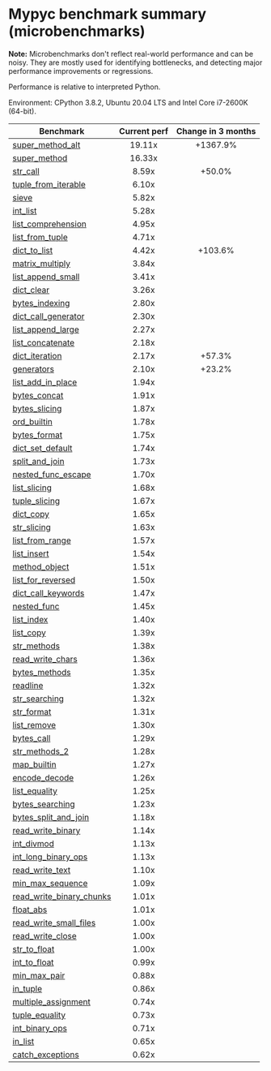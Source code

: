 # Mypyc benchmark summary (microbenchmarks)

**Note:** Microbenchmarks don't reflect real-world performance and can be noisy.
           They are mostly used for identifying bottlenecks, and detecting major performance
           improvements or regressions.

Performance is relative to interpreted Python.

Environment: CPython 3.8.2, Ubuntu 20.04 LTS and Intel Core i7-2600K (64-bit).

| Benchmark | Current perf | Change in 3 months |
| --- | :---: | :---: |
| [super_method_alt](benchmarks/super_method_alt.md) | 19.11x | +1367.9% |
| [super_method](benchmarks/super_method.md) | 16.33x |  |
| [str_call](benchmarks/str_call.md) | 8.59x | +50.0% |
| [tuple_from_iterable](benchmarks/tuple_from_iterable.md) | 6.10x |  |
| [sieve](benchmarks/sieve.md) | 5.82x |  |
| [int_list](benchmarks/int_list.md) | 5.28x |  |
| [list_comprehension](benchmarks/list_comprehension.md) | 4.95x |  |
| [list_from_tuple](benchmarks/list_from_tuple.md) | 4.71x |  |
| [dict_to_list](benchmarks/dict_to_list.md) | 4.42x | +103.6% |
| [matrix_multiply](benchmarks/matrix_multiply.md) | 3.84x |  |
| [list_append_small](benchmarks/list_append_small.md) | 3.41x |  |
| [dict_clear](benchmarks/dict_clear.md) | 3.26x |  |
| [bytes_indexing](benchmarks/bytes_indexing.md) | 2.80x |  |
| [dict_call_generator](benchmarks/dict_call_generator.md) | 2.30x |  |
| [list_append_large](benchmarks/list_append_large.md) | 2.27x |  |
| [list_concatenate](benchmarks/list_concatenate.md) | 2.18x |  |
| [dict_iteration](benchmarks/dict_iteration.md) | 2.17x | +57.3% |
| [generators](benchmarks/generators.md) | 2.10x | +23.2% |
| [list_add_in_place](benchmarks/list_add_in_place.md) | 1.94x |  |
| [bytes_concat](benchmarks/bytes_concat.md) | 1.91x |  |
| [bytes_slicing](benchmarks/bytes_slicing.md) | 1.87x |  |
| [ord_builtin](benchmarks/ord_builtin.md) | 1.78x |  |
| [bytes_format](benchmarks/bytes_format.md) | 1.75x |  |
| [dict_set_default](benchmarks/dict_set_default.md) | 1.74x |  |
| [split_and_join](benchmarks/split_and_join.md) | 1.73x |  |
| [nested_func_escape](benchmarks/nested_func_escape.md) | 1.70x |  |
| [list_slicing](benchmarks/list_slicing.md) | 1.68x |  |
| [tuple_slicing](benchmarks/tuple_slicing.md) | 1.67x |  |
| [dict_copy](benchmarks/dict_copy.md) | 1.65x |  |
| [str_slicing](benchmarks/str_slicing.md) | 1.63x |  |
| [list_from_range](benchmarks/list_from_range.md) | 1.57x |  |
| [list_insert](benchmarks/list_insert.md) | 1.54x |  |
| [method_object](benchmarks/method_object.md) | 1.51x |  |
| [list_for_reversed](benchmarks/list_for_reversed.md) | 1.50x |  |
| [dict_call_keywords](benchmarks/dict_call_keywords.md) | 1.47x |  |
| [nested_func](benchmarks/nested_func.md) | 1.45x |  |
| [list_index](benchmarks/list_index.md) | 1.40x |  |
| [list_copy](benchmarks/list_copy.md) | 1.39x |  |
| [str_methods](benchmarks/str_methods.md) | 1.38x |  |
| [read_write_chars](benchmarks/read_write_chars.md) | 1.36x |  |
| [bytes_methods](benchmarks/bytes_methods.md) | 1.35x |  |
| [readline](benchmarks/readline.md) | 1.32x |  |
| [str_searching](benchmarks/str_searching.md) | 1.32x |  |
| [str_format](benchmarks/str_format.md) | 1.31x |  |
| [list_remove](benchmarks/list_remove.md) | 1.30x |  |
| [bytes_call](benchmarks/bytes_call.md) | 1.29x |  |
| [str_methods_2](benchmarks/str_methods_2.md) | 1.28x |  |
| [map_builtin](benchmarks/map_builtin.md) | 1.27x |  |
| [encode_decode](benchmarks/encode_decode.md) | 1.26x |  |
| [list_equality](benchmarks/list_equality.md) | 1.25x |  |
| [bytes_searching](benchmarks/bytes_searching.md) | 1.23x |  |
| [bytes_split_and_join](benchmarks/bytes_split_and_join.md) | 1.18x |  |
| [read_write_binary](benchmarks/read_write_binary.md) | 1.14x |  |
| [int_divmod](benchmarks/int_divmod.md) | 1.13x |  |
| [int_long_binary_ops](benchmarks/int_long_binary_ops.md) | 1.13x |  |
| [read_write_text](benchmarks/read_write_text.md) | 1.10x |  |
| [min_max_sequence](benchmarks/min_max_sequence.md) | 1.09x |  |
| [read_write_binary_chunks](benchmarks/read_write_binary_chunks.md) | 1.01x |  |
| [float_abs](benchmarks/float_abs.md) | 1.01x |  |
| [read_write_small_files](benchmarks/read_write_small_files.md) | 1.00x |  |
| [read_write_close](benchmarks/read_write_close.md) | 1.00x |  |
| [str_to_float](benchmarks/str_to_float.md) | 1.00x |  |
| [int_to_float](benchmarks/int_to_float.md) | 0.99x |  |
| [min_max_pair](benchmarks/min_max_pair.md) | 0.88x |  |
| [in_tuple](benchmarks/in_tuple.md) | 0.86x |  |
| [multiple_assignment](benchmarks/multiple_assignment.md) | 0.74x |  |
| [tuple_equality](benchmarks/tuple_equality.md) | 0.73x |  |
| [int_binary_ops](benchmarks/int_binary_ops.md) | 0.71x |  |
| [in_list](benchmarks/in_list.md) | 0.65x |  |
| [catch_exceptions](benchmarks/catch_exceptions.md) | 0.62x |  |

